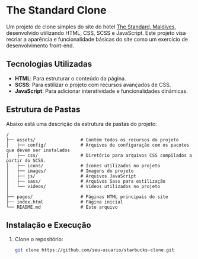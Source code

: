 #  The Standard Clone

Um projeto de clone simples do site do hotel [The Standard, Maldives](https://www.standardhotels.com/maldives), desenvolvido utilizando HTML, CSS, SCSS e JavaScript. Este projeto visa recriar a aparência e funcionalidade básicas do site como um exercício de desenvolvimento front-end.

## Tecnologias Utilizadas

- **HTML**: Para estruturar o conteúdo da página.
- **SCSS**: Para estilizar o projeto com recursos avançados de CSS.
- **JavaScript**: Para adicionar interatividade e funcionalidades dinâmicas.

## Estrutura de Pastas

Abaixo está uma descrição da estrutura de pastas do projeto:

```plaintext
/
├── assets/                 # Contém todos os recursos do projeto
│   ├── config/             # Arquivos de configuração com os pacotes que devem ser instalados
│   ├── css/                # Diretório para arquivos CSS compilados a partir do SCSS.
│   ├── icons/              # Ícones utilizados no projeto
│   ├── images/             # Imagens do projeto
│   ├── js/                 # Arquivos JavaScript
│   ├── sass/               # Arquivos Sass para estilização
│   └── videos/             # Vídeos utilizados no projeto
│
├── pages/                  # Páginas HTML principais do site
├── index.html              # Página inicial
└── README.md               # Este arquivo

```

## Instalação e Execução

1. Clone o repositório:

    ```bash
    git clone https://github.com/seu-usuario/starbucks-clone.git
    ```

